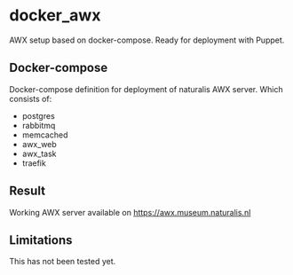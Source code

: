 # docker_awx

AWX setup based on docker-compose. Ready for deployment with Puppet.

Docker-compose
--------------
Docker-compose definition for deployment of naturalis AWX server. Which consists of:
- postgres
- rabbitmq
- memcached
- awx_web
- awx_task
- traefik

Result
------
Working AWX server available on https://awx.museum.naturalis.nl

Limitations
-----------
This has not been tested yet.
